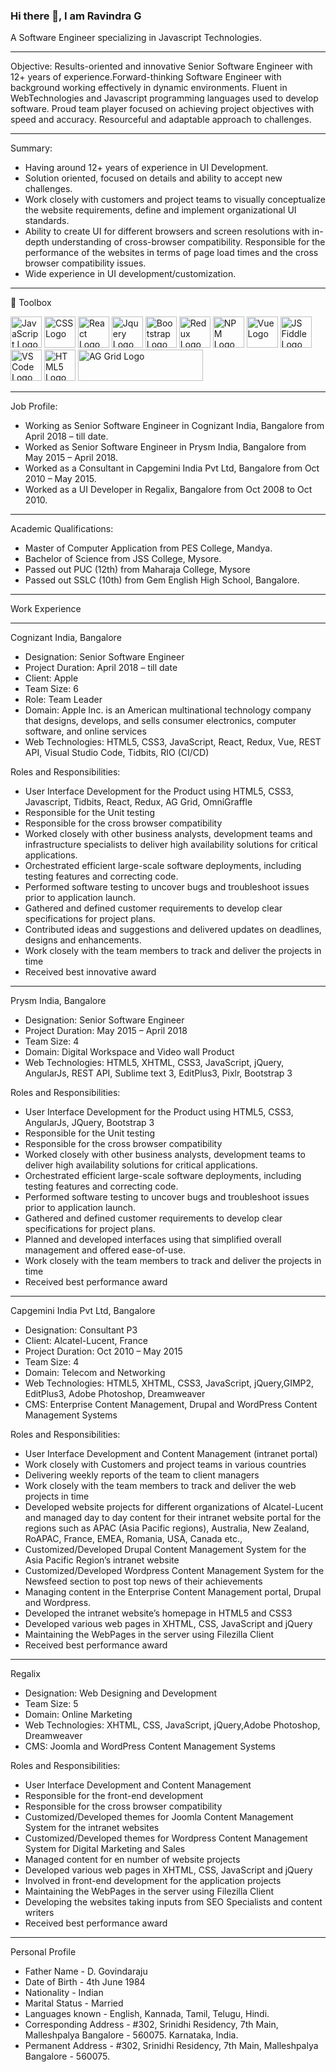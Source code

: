 ### Hi there 👋, I am Ravindra G

A Software Engineer specializing in Javascript Technologies.

------------

Objective:
Results-oriented and innovative Senior Software Engineer with 12+ years of experience.Forward-thinking Software Engineer with background working effectively in dynamic environments. Fluent in WebTechnologies and Javascript programming languages used to develop software. Proud team player focused on achieving project objectives with speed and accuracy. Resourceful and adaptable approach to challenges.

------------

Summary:
  - Having around 12+ years of experience in UI Development.
  - Solution oriented, focused on details and ability to accept new challenges.
  - Work closely with customers and project teams to visually conceptualize the website requirements, define and implement organizational UI standards.
  - Ability to create UI for different browsers and screen resolutions with in-depth understanding of cross-browser compatibility. Responsible for the performance of the websites in terms of page load times and the cross browser compatibility issues.
  - Wide experience in UI development/customization.

------------
🧰 Toolbox

<img src="https://cdn.worldvectorlogo.com/logos/logo-javascript.svg" alt="JavaScript Logo" width="50" height="50"/> <img src="https://cdn.worldvectorlogo.com/logos/css3.svg" alt="CSS Logo" width="50" height="50"/> <img src="https://cdn.worldvectorlogo.com/logos/react-2.svg" alt="React Logo" width="50" height="50"/> <img src="https://cdn.worldvectorlogo.com/logos/jquery-2.svg" alt="Jquery Logo" width="50" height="50"/> <img src="https://cdn.worldvectorlogo.com/logos/bootstrap-5.svg" alt="Bootstrap Logo" width="50" height="50"/> <img src="https://cdn.worldvectorlogo.com/logos/redux.svg" alt="Redux Logo" width="50" height="50"/> <img src="https://cdn.worldvectorlogo.com/logos/npm-square-red-1.svg" alt="NPM Logo" width="50" height="50"/> <img src="https://cdn.worldvectorlogo.com/logos/vue-js-1.svg" alt="Vue Logo" width="50" height="50"/> <img src="https://cdn.worldvectorlogo.com/logos/js-fiddle.svg" alt="JS Fiddle Logo" width="50" height="50"/> <img src="https://cdn.worldvectorlogo.com/logos/visual-studio-code-1.svg" alt="VS Code Logo" width="50" height="50"/> <img src="https://cdn.worldvectorlogo.com/logos/html5.svg" alt="HTML5 Logo" width="50" height="50"/> <img src="https://blog.ag-grid.com/content/images/2021/02/new-logo-1.png" alt="AG Grid Logo" width="200" height="50"/>

------------

Job Profile:
  - Working as Senior Software Engineer in Cognizant India, Bangalore from April 2018 – till date.
  - Worked as Senior Software Engineer in Prysm India, Bangalore from May 2015 – April 2018.
  - Worked as a Consultant in Capgemini India Pvt Ltd, Bangalore from Oct 2010 – May 2015.
  - Worked as a UI Developer in Regalix, Bangalore from Oct 2008 to Oct 2010.

------------

Academic Qualifications:
  - Master of Computer Application from PES College, Mandya.
  - Bachelor of Science from JSS College, Mysore.
  - Passed out PUC (12th) from Maharaja College, Mysore
  - Passed out SSLC (10th) from Gem English High School, Bangalore.

------------

Work Experience

------------

Cognizant India, Bangalore
  - Designation: Senior Software Engineer
  - Project Duration: April 2018 – till date
  - Client: Apple
  - Team Size: 6
  - Role: Team Leader
  - Domain: Apple Inc. is an American multinational technology company that designs, develops, and sells consumer electronics, computer software, and online services
  - Web Technologies: HTML5, CSS3, JavaScript, React, Redux, Vue, REST API, Visual Studio Code, Tidbits, RIO (CI/CD)

Roles and Responsibilities: 
  - User Interface Development for the Product using HTML5, CSS3, Javascript, Tidbits, React, Redux, AG Grid, OmniGraffle
  - Responsible for the Unit testing
  - Responsible for the cross browser compatibility 
  - Worked closely with other business analysts, development teams and infrastructure specialists to deliver high availability solutions for critical applications.
  - Orchestrated efficient large-scale software deployments, including testing features and correcting code.
  - Performed software testing to uncover bugs and troubleshoot issues prior to application launch.
  - Gathered and defined customer requirements to develop clear specifications for project plans.
  - Contributed ideas and suggestions and delivered updates on deadlines, designs and enhancements.
  - Work closely with the team members to track and deliver the projects in time
  - Received best innovative award

------------

Prysm India, Bangalore
  - Designation: Senior Software Engineer
  - Project Duration: May 2015 – April 2018
  - Team Size: 4
  - Domain: Digital Workspace and Video wall Product
  - Web Technologies: HTML5, XHTML, CSS3, JavaScript, jQuery, AngularJs, REST API, Sublime text 3, EditPlus3, Pixlr, Bootstrap 3

Roles and Responsibilities: 
  - User Interface Development for the Product using HTML5, CSS3, AngularJs, JQuery, Bootstrap 3
  - Responsible for the Unit testing
  - Responsible for the cross browser compatibility 
  - Worked closely with other business analysts, development teams to deliver high availability solutions for critical applications.
  - Orchestrated efficient large-scale software deployments, including testing features and correcting code.
  - Performed software testing to uncover bugs and troubleshoot issues prior to application launch.
  - Gathered and defined customer requirements to develop clear specifications for project plans.
  - Planned and developed interfaces using that simplified overall management and offered ease-of-use.
  - Work closely with the team members to track and deliver the projects in time
  - Received best performance award

------------

Capgemini India Pvt Ltd, Bangalore
  - Designation: Consultant P3
  - Client: Alcatel-Lucent, France
  - Project Duration: Oct 2010 – May 2015
  - Team Size: 4
  - Domain: Telecom and Networking
  - Web Technologies: HTML5, XHTML, CSS3, JavaScript, jQuery,GIMP2, EditPlus3, Adobe Photoshop, Dreamweaver
  - CMS: Enterprise Content Management, Drupal and WordPress Content Management Systems

Roles and Responsibilities: 
  - User Interface Development and Content Management (intranet portal)
  - Work closely with Customers and project teams in various countries
  - Delivering weekly reports of the team to client managers
  - Work closely with the team members to track and deliver the web projects in time
  - Developed website projects for different organizations of Alcatel-Lucent and managed day to day content for their intranet website portal for the regions such as APAC (Asia Pacific regions), Australia, New Zealand, RoAPAC, France, EMEA, Romania, USA, Canada etc.,
  - Customized/Developed Drupal Content Management System for the Asia Pacific Region’s intranet website
  - Customized/Developed Wordpress Content Management System for the Newsfeed section to post top news of their achievements
  - Managing content in the Enterprise Content Management portal, Drupal and Wordpress.
  - Developed the intranet website’s homepage in HTML5 and CSS3
  - Developed various web pages in XHTML, CSS, JavaScript and jQuery
  - Maintaining the WebPages in the server using Filezilla Client
  - Received best performance award

------------

Regalix
  - Designation: Web Designing and Development
  - Team Size: 5
  - Domain: Online Marketing
  - Web Technologies: XHTML, CSS, JavaScript, jQuery,Adobe Photoshop, Dreamweaver
  - CMS: Joomla and WordPress Content Management Systems

Roles and Responsibilities: 
  - User Interface Development and Content Management
  - Responsible for the front-end development
  - Responsible for the cross browser compatibility
  - Customized/Developed themes for Joomla Content Management System for the intranet websites
  - Customized/Developed themes for Wordpress Content Management System for Digital Marketing and Sales
  - Managed content for en number of website projects
  - Developed various web pages in XHTML, CSS, JavaScript and jQuery
  - Involved in front-end development for the application projects
  - Maintaining the WebPages in the server using Filezilla Client
  - Developing the websites taking inputs from SEO Specialists and content writers
  - Received best performance award

------------

Personal Profile

  - Father Name	 -	D. Govindaraju
  - Date of Birth	-	4th June 1984
  - Nationality	-	Indian
  - Marital Status -	Married
  - Languages known	-	English, Kannada, Tamil, Telugu, Hindi.
  - Corresponding Address	-	#302, Srinidhi Residency, 7th Main, Malleshpalya Bangalore - 560075. Karnataka, India.							
  - Permanent Address -	#302, Srinidhi Residency, 7th Main, Malleshpalya Bangalore - 560075.



<!--
**ravindgo/ravindgo** is a ✨ _special_ ✨ repository because its `README.md` (this file) appears on your GitHub profile.

Here are some ideas to get you started:

- 🔭 I’m currently working on ...
- 🌱 I’m currently learning ...
- 👯 I’m looking to collaborate on ...
- 🤔 I’m looking for help with ...
- 💬 Ask me about ...
- 📫 How to reach me: ...
- 😄 Pronouns: ...
- ⚡ Fun fact: ...
-->
